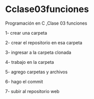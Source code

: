 # Cclase03funciones
Programación en C ,Clase 03  funciones

1- crear una carpeta

2- crear el repositorio en esa carpeta

3- ingresar a la carpeta clonada

4- trabajo en la carpeta

5- agrego carpetas y archivos

6- hago el commit 

7- subir al repositorio web
